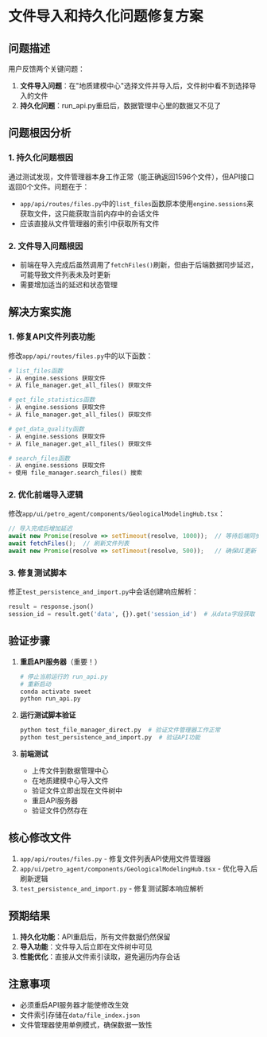 # 文件导入和持久化问题修复方案

## 问题描述

用户反馈两个关键问题：
1. **文件导入问题**：在"地质建模中心"选择文件并导入后，文件树中看不到选择导入的文件
2. **持久化问题**：run_api.py重启后，数据管理中心里的数据又不见了

## 问题根因分析

### 1. 持久化问题根因

通过测试发现，文件管理器本身工作正常（能正确返回1596个文件），但API接口返回0个文件。问题在于：

- `app/api/routes/files.py`中的`list_files`函数原本使用`engine.sessions`来获取文件，这只能获取当前内存中的会话文件
- 应该直接从文件管理器的索引中获取所有文件

### 2. 文件导入问题根因

- 前端在导入完成后虽然调用了`fetchFiles()`刷新，但由于后端数据同步延迟，可能导致文件列表未及时更新
- 需要增加适当的延迟和状态管理

## 解决方案实施

### 1. 修复API文件列表功能

修改`app/api/routes/files.py`中的以下函数：

```python
# list_files函数
- 从 engine.sessions 获取文件
+ 从 file_manager.get_all_files() 获取文件

# get_file_statistics函数  
- 从 engine.sessions 获取文件
+ 从 file_manager.get_all_files() 获取文件

# get_data_quality函数
- 从 engine.sessions 获取文件  
+ 从 file_manager.get_all_files() 获取文件

# search_files函数
- 从 engine.sessions 获取文件
+ 使用 file_manager.search_files() 搜索
```

### 2. 优化前端导入逻辑

修改`app/ui/petro_agent/components/GeologicalModelingHub.tsx`：

```javascript
// 导入完成后增加延迟
await new Promise(resolve => setTimeout(resolve, 1000));  // 等待后端同步
await fetchFiles();  // 刷新文件列表
await new Promise(resolve => setTimeout(resolve, 500));   // 确保UI更新
```

### 3. 修复测试脚本

修正`test_persistence_and_import.py`中会话创建响应解析：

```python
result = response.json()
session_id = result.get('data', {}).get('session_id')  # 从data字段获取
```

## 验证步骤

1. **重启API服务器**（重要！）
   ```bash
   # 停止当前运行的 run_api.py
   # 重新启动
   conda activate sweet
   python run_api.py
   ```

2. **运行测试脚本验证**
   ```bash
   python test_file_manager_direct.py  # 验证文件管理器工作正常
   python test_persistence_and_import.py  # 验证API功能
   ```

3. **前端测试**
   - 上传文件到数据管理中心
   - 在地质建模中心导入文件
   - 验证文件立即出现在文件树中
   - 重启API服务器
   - 验证文件仍然存在

## 核心修改文件

1. `app/api/routes/files.py` - 修复文件列表API使用文件管理器
2. `app/ui/petro_agent/components/GeologicalModelingHub.tsx` - 优化导入后刷新逻辑
3. `test_persistence_and_import.py` - 修复测试脚本响应解析

## 预期结果

1. **持久化功能**：API重启后，所有文件数据仍然保留
2. **导入功能**：文件导入后立即在文件树中可见
3. **性能优化**：直接从文件索引读取，避免遍历内存会话

## 注意事项

- 必须重启API服务器才能使修改生效
- 文件索引存储在`data/file_index.json`
- 文件管理器使用单例模式，确保数据一致性 